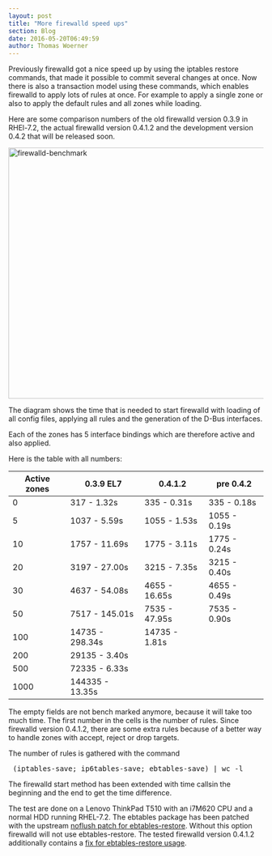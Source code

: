 ```yaml
---
layout: post
title: "More firewalld speed ups"
section: Blog
date: 2016-05-20T06:49:59
author: Thomas Woerner
---
```


Previously firewalld got a nice speed up by using the iptables restore commands, that made it possible to commit several changes at once. Now there is also a transaction model using these commands, which enables firewalld to apply lots of rules at once. For example to apply a single zone or also to apply the default rules and all zones while loading.

Here are some comparison numbers of the old firewalld version 0.3.9 in RHEl-7.2, the actual firewalld version 0.4.1.2 and the development version 0.4.2 that will be released soon.

<a href="{{ site.baseurl }}/uploads/2016/05/firewalld-benchmark.png" rel="attachment"><img class="aligncenter size-full" src="{{ site.baseurl }}/uploads/2016/05/firewalld-benchmark.png" alt="firewalld-benchmark" width="745" height="496" /></a>

The diagram shows the time that is needed to start firewalld with loading of all config files, applying all rules and the generation of the D-Bus interfaces.

Each of the zones has 5 interface bindings which are therefore active and also applied.

Here is the table with all numbers:

| Active zones	| 0.3.9 EL7       | 0.4.1.2 	   | pre 0.4.2     |
| ------------- | --------------- | -------------- | ------------- | 
| 0	 	| 317 - 1.32s     | 335 - 0.31s    | 335 - 0.18s   |
| 5	 	| 1037 - 5.59s    | 1055 - 1.53s   | 1055 - 0.19s  |
| 10		| 1757 - 11.69s   | 1775 - 3.11s   | 1775 - 0.24s  |
| 20		| 3197 - 27.00s	  | 3215 - 7.35s   | 3215 - 0.40s  |
| 30	 	| 4637 - 54.08s   | 4655 - 16.65s  | 4655 - 0.49s  |
| 50		| 7517 - 145.01s  | 7535 - 47.95s  | 7535 - 0.90s  |
| 100 		| 14735 - 298.34s | 14735 - 1.81s  | 	    	   |
| 200 		| 29135 - 3.40s	  | 	    	   | 	    	   |
| 500 		| 72335 - 6.33s	  | 	    	   | 	    	   |
| 1000 		| 144335 - 13.35s | 	    	   | 	    	   |

The empty fields are not  bench marked anymore, because it will take too much time. The first number in the cells is the number of rules. Since firewalld version 0.4.1.2, there are some extra rules because of a better way to handle zones with accept, reject or drop targets.

The number of rules is gathered with the command
<pre> (iptables-save; ip6tables-save; ebtables-save) | wc -l</pre>
The firewalld start method has been extended with time callsin the beginning and the end to get the time difference.

The test are done on a Lenovo ThinkPad T510 with an i7M620 CPU and a normal HDD running RHEL-7.2. The ebtables package has been patched with the upstream <a href="http://git.netfilter.org/ebtables/commit/?id=3a25ae2361da048f24524d8e63d70f4cd40444f3">noflush patch for ebtables-restore</a>. Without this option firewalld will not use ebtables-restore. The tested firewalld version 0.4.1.2 additionally contains a <a href="https://github.com/t-woerner/firewalld/commit/7dd6f72f26515d9b0ebab0c95628470a1caa8df8">fix for ebtables-restore usage</a>.
